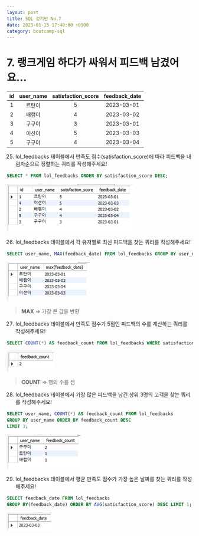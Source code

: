 ```yaml
---
layout: post
title: SQL 걷기반 No.7
date: 2025-01-15 17:40:00 +0900
category: bootcamp-sql
---
```


# 7. 랭크게임 하다가 싸워서 피드백 남겼어요…

| id | user_name | satisfaction_score | feedback_date |
|:--:|:---------:|:------------------:|:-------------:|
| 1  | 르탄이     | 5                  | 2023-03-01    |
| 2  | 배캠이     | 4                  | 2023-03-02    |
| 3  | 구구이     | 3                  | 2023-03-01    |
| 4  | 이션이     | 5                  | 2023-03-03    |
| 5  | 구구이     | 4                  | 2023-03-04    |

25. lol_feedbacks 테이블에서 만족도 점수(satisfaction_score)에 따라 피드백을 내림차순으로 정렬하는 쿼리를 작성해주세요!
```sql
SELECT * FROM lol_feedbacks ORDER BY satisfaction_score DESC;
```
![walk07-25](/public/img/walk7-25.png)

26. lol_feedbacks 테이블에서 각 유저별로 최신 피드백을 찾는 쿼리를 작성해주세요!
```sql
SELECT user_name, MAX(feedback_date) FROM lol_feedbacks GROUP BY user_name;
```
![walk07-26](/public/img/walk7-26.png)
> **MAX** => 가장 큰 값을 반환

27. lol_feedbacks 테이블에서 만족도 점수가 5점인 피드백의 수를 계산하는 쿼리를 작성해주세요!
```sql
SELECT COUNT(*) AS feedback_count FROM lol_feedbacks WHERE satisfaction_score = 5;
```
![walk07-27](/public/img/walk7-27.png)
> **COUNT** => 행의 수를 셈

28. lol_feedbacks 테이블에서 가장 많은 피드백을 남긴 상위 3명의 고객을 찾는 쿼리를 작성해주세요!
```sql
SELECT user_name, COUNT(*) AS feedback_count FROM lol_feedbacks  
GROUP BY user_name ORDER BY feedback_count DESC  
LIMIT 3;
```
![walk07-28](/public/img/walk7-28.png)

29. lol_feedbacks 테이블에서 평균 만족도 점수가 가장 높은 날짜를 찾는 쿼리를 작성해주세요!
```sql
SELECT feedback_date FROM lol_feedbacks  
GROUP BY(feedback_date) ORDER BY AVG(satisfaction_score) DESC LIMIT 1;
```
![walk07-29](/public/img/walk7-29.png)
